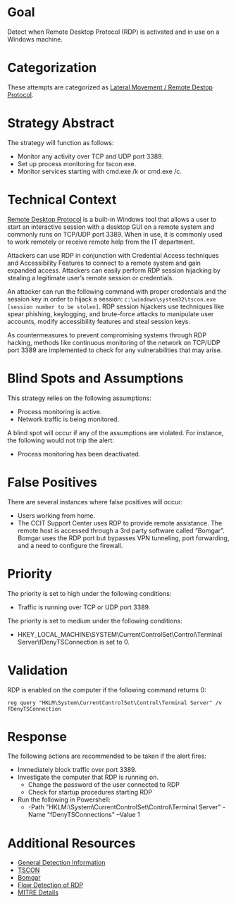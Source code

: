 # Goal
Detect when Remote Desktop Protocol (RDP) is activated and in use on a Windows machine.

# Categorization
These attempts are categorized as [Lateral Movement / Remote Destop Protocol](https://attack.mitre.org/techniques/T1076/).

# Strategy Abstract
The strategy will function as follows:

* Monitor any activity over TCP and UDP port 3389.
* Set up process monitoring for tscon.exe.
* Monitor services starting with cmd.exe /k or cmd.exe /c.

# Technical Context
[Remote Desktop Protocol](https://docs.microsoft.com/en-us/windows/desktop/termserv/remote-desktop-protocol) is a built-in Windows tool that allows a user to start an interactive session with a desktop GUI on a remote system and commonly runs on TCP/UDP port 3389. When in use, it is commonly used to work remotely or receive remote help from the IT department. 

Attackers can use RDP in conjunction with Credential Access techniques and Accessibility Features to connect to a remote system and gain expanded access. Attackers can easily perform RDP session hijacking by stealing a legitimate user’s remote session or credentials.

An attacker can run the following command with proper credentials and the session key in order to hijack a session: ```c:\windows\system32\tscon.exe [session number to be stolen]```. RDP session hijackers use techniques like spear phishing, keylogging, and brute-force attacks to manipulate user accounts, modify accessibility features and steal session keys. 

As countermeasures to prevent compromising systems through RDP hacking, methods like continuous monitoring of the network on TCP/UDP port 3389 are implemented to check for any vulnerabilities that may arise. 


# Blind Spots and Assumptions
This strategy relies on the following assumptions:

* Process monitoring is active.
* Network traffic is being monitored.

A blind spot will occur if any of the assumptions are violated. For instance, the following would not trip the alert:

* Process monitoring has been deactivated.

# False Positives
There are several instances where false positives will occur:

* Users working from home.
* The CCIT Support Center uses RDP to provide remote assistance. The remote host is accessed through a 3rd party software called “Bomgar”. Bomgar uses the RDP port but bypasses VPN tunneling, port forwarding, and a need to configure the firewall. 

# Priority
The priority is set to high under the following conditions:

* Traffic is running over TCP or UDP port 3389.

The priority is set to medium under the following conditions:

* HKEY_LOCAL_MACHINE\SYSTEM\CurrentControlSet\Control\Terminal Server\fDenyTSConnection is set to 0.

# Validation
RDP is enabled on the computer if the following command returns 0:

```
reg query "HKLM\System\CurrentControlSet\Control\Terminal Server" /v fDenyTSConnection 
```

# Response
The following actions are recommended to be taken if the alert fires:

* Immediately block traffic over port 3389.
* Investigate the computer that RDP is running on.
  * Change the password of the user connected to RDP
  * Check for startup procedures starting RDP
* Run the following in Powershell:
  * -Path "HKLM:\System\CurrentControlSet\Control\Terminal Server" -Name "fDenyTSConnections" –Value 1

# Additional Resources
* [General Detection Information](https://www.novetta.com/2015/03/advanced-methods-to-detect-advanced-cyber-attacks-rdp-keyboard-layout/)
* [TSCON](https://docs.microsoft.com/en-us/windows-server/administration/windows-commands/tscon)
* [Bomgar](https://www.bomgar.com/remote-support/features/remote-desktop-protocol-rdp)
* [Flow Detection of RDP](https://is.muni.cz/repo/1112279/Flow-based_detection_of_RDP_brute_force-attacks.pdf)
* [MITRE Details](https://attack.mitre.org/techniques/T1076/)
